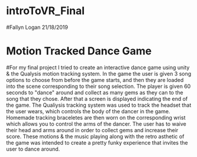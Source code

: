 # introToVR_Final
#Fallyn Logan 21/18/2019


# Motion Tracked Dance Game 

#For my final project I tried to create an interactive dance game using unity & the Qualysis motion tracking system. In the game the user is given 3 song options to choose from before the game starts, and then they are loaded into the scene corresponding to their song selection. The player is given 60 seconds to "dance" around and collect as many gems as they can to the song that they chose. After that a screen is displayed indicating the end of the game. 
The Qualiysis tracking system was used to track the headset that the user wears, which controls the body of the dancer in the game. Homemade tracking braceletes are then worn on the corresponding wrist which allows you to control the arms of the dancer. The user has to waive their head and arms around in order to collect gems and increase their score. These motions & the music playing along with the retro asthetic of the game was intended to create a pretty funky experience that invites the user to dance around. 

#
